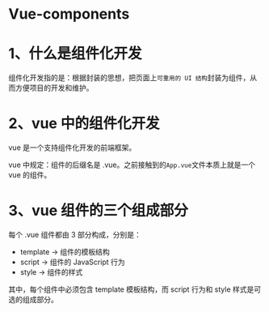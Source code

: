 # Vue-components

# 1、什么是组件化开发

组件化开发指的是：根据封装的思想，把页面上`可重用的 UI 结构`封装为组件，从而方便项目的开发和维护。

# 2、vue 中的组件化开发

vue 是一个支持组件化开发的前端框架。

vue 中规定：组件的后缀名是 .vue。之前接触到的` App.vue `文件本质上就是一个 vue 的组件。

# 3、vue 组件的三个组成部分

每个 .vue 组件都由 3 部分构成，分别是：

- template -> 组件的模板结构
- script -> 组件的 JavaScript 行为
- style -> 组件的样式

其中，每个组件中必须包含 template 模板结构，而 script 行为和 style 样式是可选的组成部分。